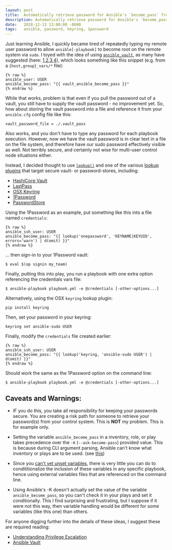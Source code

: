 ```yaml
---
layout: post
title:  Automatically retrieve password for Ansible's `become_pass` from external password store
description: Automatically retrieve password for Ansible's `become_pass` from external password store
date:   2018-12-13 13:00:00 -0600
tags:   ansible, password, keyring, 1password
---
```


Just learning Ansible, I quickly became tired of repeatedly typing my remote user password to allow `ansible[-playbook]` to become root on the remote system via `sudo`.  I toyed with the idea of using [`ansible_vault`](https://docs.ansible.com/ansible/latest/cli/ansible-vault.html), as many have suggested (here: [1][1],[2][2],[3][3],[4][4]), which looks something like this snippet (e.g. from a `{host,group}_vars/*` file):

    {% raw %}
    ansible_user: USER
    ansible_become_pass: "{{ vault_ansible_become_pass }}"
    {% endraw %}

While that works, problem is that even if you pull the password out of a vault, you still have to supply the vault password - no improvement yet.  So, how about storing the vault password into a file and reference it from your `ansible.cfg` config file like this:

    vault_password_file = ./.vault_pass

Also works, and you don't have to type any password for each playbook execution.  However, now we have the vault password is in clear text in a file on the file system, and therefore have our sudo password effectively visible as well.  Not terribly secure, and certainly not wise for multi-user control node situations either.

Instead, I decided thought to use [`lookup()`](https://docs.ansible.com/ansible/latest/user_guide/playbooks_lookups.html) and one of the various [lookup plugins](https://docs.ansible.com/ansible/latest/plugins/lookup.html) that target secure vault- or password-stores, including:
 * [HashiCorp Vault](https://docs.ansible.com/ansible/latest/plugins/lookup/hashi_vault.html)
 * [LastPass](https://docs.ansible.com/ansible/latest/plugins/lookup/lastpass.html)
 * [OSX Keyring](https://docs.ansible.com/ansible/latest/plugins/lookup/keyring.html)
 * [1Password](https://docs.ansible.com/ansible/2.6/plugins/lookup/onepassword.html)
 * [PasswordStore](https://docs.ansible.com/ansible/latest/plugins/lookup/passwordstore.html)

Using the 1Password as an example, put something like this into a file named `credentials`:

    {% raw %}
    ansible_ssh_user: USER
    ansible_become_pass: "{{ lookup('onepassword', 'KEYNAME|KEYUID', errors='warn') | d(omit) }}"
    {% endraw %}

... then sign-in to your 1Password vault:

    $ eval $(op signin my_team)

Finally, putting this into play, you run a playbook with one extra option referencing the credentials vars file:

    $ ansible-playbook playbook.yml -e @credentials [-other-options...]

Alternatively, using the OSX `keyring` lookup plugin:

    pip install keyring

Then, set your password in your keyring:

    keyring set ansible-sudo USER

Finally, modify the `credentials` file created earlier:

    {% raw %}
    ansible_ssh_user: USER
    ansible_become_pass: "{{ lookup('keyring, 'ansible-sudo USER') | d(omit) }}"
    {% endraw %}

Should work the same as the 1Password option on the command line:

    $ ansible-playbook playbook.yml -e @credentials [-other-options...]

## Caveats and Warnings:

 * IF you do this, you take all responsibility for keeping your passwords secure.  You are creating a risk path for someone to retrieve your password(s) from your control system.  This is **NOT** my problem.  This is for example only.

 * Setting the variable `ansible_become_pass` in a inventory, role, or play takes precedence over the `-K` (`--ask-become-pass`) provided value.  This is because during CLI argument parsing, Ansible can't know what inventory or plays are to be used.  (see [this](https://github.com/ansible/ansible/issues/42875))

 * Since you [can't yet unset variables](https://github.com/ansible/ansible/issues/24136), there is very little you can do to condititionalize the inclusion of these variables in any specific playbook, hence using external variables files that are referenced on the command line.

 * Using Ansible's -K doesn't actually set the value of the variable `ansible_become_pass`, so you can't check it in your plays and set it conditionally.  This I find surprising and frustrating, but I suppose if it were not this way, then variable handling would be different for some variables (like this one) than others.

For anyone digging further into the details of these ideas, I suggest these are required reading:

 * [Understanding Privilege Escalation](https://docs.ansible.com/ansible/latest/user_guide/become.html)
 * [Ansible Vault](https://docs.ansible.com/ansible/latest/user_guide/vault.html)

[1]: https://www.cyberciti.biz/faq/how-to-set-and-use-sudo-password-for-ansible-vault/
[2]: https://serverfault.com/questions/686347/ansible-command-line-retriving-ssh-password-from-vault
[3]: https://stackoverflow.com/questions/37297249/how-to-store-ansible-become-pass-in-a-vault-and-how-to-use-it
[4]: http://samdoran.com/ansible-vault-and-macos-keychain-access/
